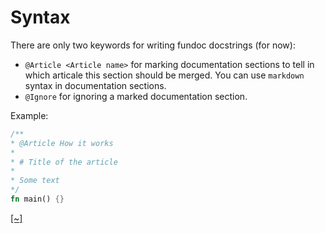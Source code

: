 # Syntax

There are only two keywords for writing fundoc docstrings (for now):

- `@Article <Article name>` for marking documentation sections to tell in which articale this section should
be merged. You can use `markdown` syntax in documentation sections.
- `@Ignore` for ignoring a marked documentation section.

Example:

```rust
/**
* @Article How it works
*
* # Title of the article
*
* Some text
*/
fn main() {}
```
[[~]](https://github.com/daynin/fundoc/blob/master/src/parser.rs#L34-L53)
